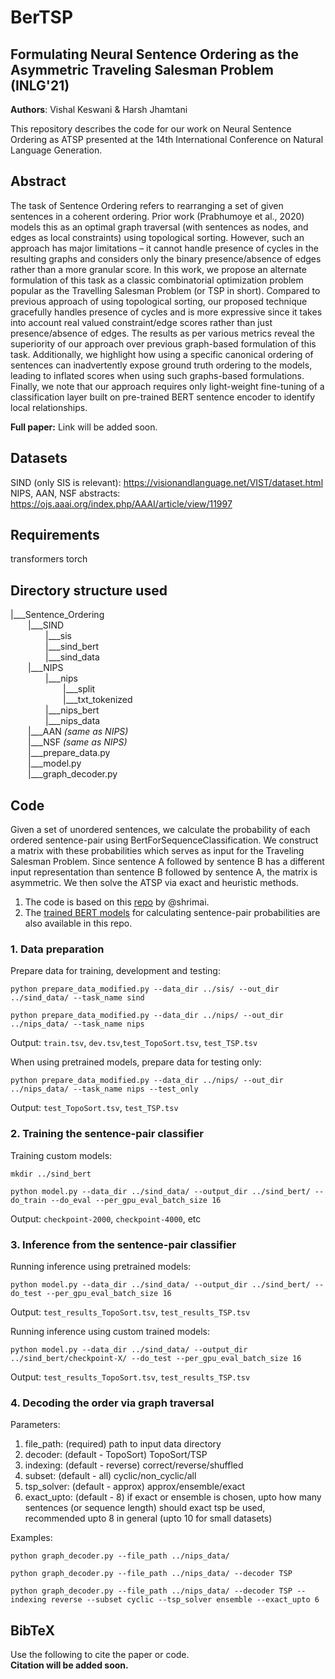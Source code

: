 # BerTSP
## Formulating Neural Sentence Ordering as the Asymmetric Traveling Salesman Problem (INLG'21)
**Authors**: Vishal Keswani & Harsh Jhamtani

This repository describes the code for our work on Neural Sentence Ordering as ATSP presented at the 14th International Conference on Natural Language Generation. 

## Abstract 
The task of Sentence Ordering refers to rearranging a set of given sentences in a coherent ordering. Prior work (Prabhumoye et al., 2020) models this as an optimal graph traversal (with sentences as nodes, and edges as local constraints) using topological sorting. However, such an approach has major limitations – it cannot handle presence of cycles in the resulting graphs and considers only the binary presence/absence of edges rather than a more granular score. In this work, we propose an alternate formulation of this task as a classic combinatorial optimization problem popular as the Travelling Salesman Problem (or TSP in short). Compared to previous approach of using topological sorting, our proposed technique gracefully handles presence of cycles and is more expressive since it takes into account real valued constraint/edge scores rather than just presence/absence of edges. The results as per various metrics reveal the superiority of our approach over previous graph-based formulation of this task. Additionally, we highlight how using a specific canonical ordering of sentences can inadvertently expose ground truth ordering to the models, leading to inflated scores when using such graphs-based formulations. Finally, we note that our approach requires only light-weight fine-tuning of a classification layer built on pre-trained BERT sentence encoder to identify local relationships.

**Full paper:** Link will be added soon.

## Datasets
SIND (only SIS is relevant): https://visionandlanguage.net/VIST/dataset.html <br>
NIPS, AAN, NSF abstracts: https://ojs.aaai.org/index.php/AAAI/article/view/11997 

## Requirements
transformers
torch

## Directory structure used
|___Sentence_Ordering  <br>
&emsp;&emsp;|___SIND  <br>
&emsp;&emsp;&emsp;&emsp;|___sis  <br>
&emsp;&emsp;&emsp;&emsp;|___sind_bert  <br>
&emsp;&emsp;&emsp;&emsp;|___sind_data  <br>
&emsp;&emsp;|___NIPS  <br>
&emsp;&emsp;&emsp;&emsp;|___nips  <br>
&emsp;&emsp;&emsp;&emsp;&emsp;&emsp;|___split  <br>
&emsp;&emsp;&emsp;&emsp;&emsp;&emsp;|___txt_tokenized  <br>
&emsp;&emsp;&emsp;&emsp;|___nips_bert  <br>
&emsp;&emsp;&emsp;&emsp;|___nips_data  <br>
&emsp;&emsp;|___AAN  *(same as NIPS)*<br>
&emsp;&emsp;|___NSF  *(same as NIPS)*<br>
&emsp;&emsp;|___prepare_data.py  <br> 
&emsp;&emsp;|___model.py  <br>
&emsp;&emsp;|___graph_decoder.py  <br>

## Code
Given a set of unordered sentences, we calculate the probability of each ordered sentence-pair using BertForSequenceClassification. We construct a matrix with these probabilities which serves as input for the Traveling Salesman Problem. Since sentence A followed by sentence B has a different input representation than sentence B followed by sentence A, the matrix is asymmetric. We then solve the ATSP via exact and heuristic methods. 

1. The code is based on this [repo](https://github.com/shrimai/Topological-Sort-for-Sentence-Ordering) by @shrimai.
2. The [trained BERT models](https://github.com/shrimai/Topological-Sort-for-Sentence-Ordering#trained-models) for calculating sentence-pair probabilities are also available in this repo. 

### 1. Data preparation
Prepare data for training, development and testing: <br>
```
python prepare_data_modified.py --data_dir ../sis/ --out_dir ../sind_data/ --task_name sind
```
```
python prepare_data_modified.py --data_dir ../nips/ --out_dir ../nips_data/ --task_name nips
```
Output: `train.tsv`, `dev.tsv`,`test_TopoSort.tsv`, `test_TSP.tsv` <br>

When using pretrained models, prepare data for testing only: <br>
```
python prepare_data_modified.py --data_dir ../nips/ --out_dir ../nips_data/ --task_name nips --test_only
```
Output: `test_TopoSort.tsv`, `test_TSP.tsv` <br>

### 2. Training the sentence-pair classifier
Training custom models: <br>
```
mkdir ../sind_bert
```
```
python model.py --data_dir ../sind_data/ --output_dir ../sind_bert/ --do_train --do_eval --per_gpu_eval_batch_size 16
```
Output: `checkpoint-2000`, `checkpoint-4000`, etc <br>

### 3. Inference from the sentence-pair classifier
Running inference using pretrained models: <br>
```
python model.py --data_dir ../sind_data/ --output_dir ../sind_bert/ --do_test --per_gpu_eval_batch_size 16
```
Output: `test_results_TopoSort.tsv`, `test_results_TSP.tsv` <br>

Running inference using custom trained models: <br>
```
python model.py --data_dir ../sind_data/ --output_dir ../sind_bert/checkpoint-X/ --do_test --per_gpu_eval_batch_size 16
```
Output: `test_results_TopoSort.tsv`, `test_results_TSP.tsv` <br>

### 4. Decoding the order via graph traversal
Parameters: <br>
1. file_path:  (required) path to input data directory <br>
2. decoder:    (default - TopoSort) TopoSort/TSP <br>
3. indexing:   (default - reverse) correct/reverse/shuffled <br>
4. subset:     (default - all) cyclic/non_cyclic/all <br>
5. tsp_solver: (default - approx) approx/ensemble/exact <br>
6. exact_upto: (default - 8) if exact or ensemble is chosen, upto how many sentences (or sequence length) should exact tsp be used, recommended upto 8 in general (upto 10 for small datasets) <br>

Examples:
```
python graph_decoder.py --file_path ../nips_data/
``` 
```
python graph_decoder.py --file_path ../nips_data/ --decoder TSP
```
```
python graph_decoder.py --file_path ../nips_data/ --decoder TSP --indexing reverse --subset cyclic --tsp_solver ensemble --exact_upto 6
```

## BibTeX
Use the following to cite the paper or code.<br>
**Citation will be added soon.**

